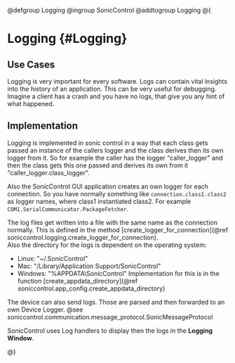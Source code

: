 @defgroup Logging
@ingroup SonicControl
@addtogroup Logging
@{

# Logging {#Logging}

## Use Cases

Logging is very important for every software. Logs can contain vital insights into the history of an application. This can be very useful for debugging. Imagine a client has a crash and you have no logs, that give you any hint of what happened.

## Implementation

Logging is implemented in sonic control in a way that each class gets passed an instance of the callers logger and the class derives then its own logger from it. So for example the caller has the logger "caller_logger" and then the class gets this one passed and derives its own from it "caller_logger.class_logger".

Also the SonicControl GUI application creates an own logger for each connection. So you have normally something like `connection.class1.class2` as logger names, where class1 instantiated class2. For example `COM1.SerialCommunicator.PackageFetcher`.

The log files get written into a file with the same name as the connection normally. This is defined in the method [create_logger_for_connection](@ref soniccontrol.logging.create_logger_for_connection).  
Also the directory for the logs is dependent on the operating system:
 - Linux: "~/.SonicControl"
 - Mac: "/Library/Application Support/SonicControl"
 - Windows: "%APPDATA\SonicControl"
Implementation for this is in the function [create_appdata_directory](@ref soniccontrol.app_config.create_appdata_directory)

The device can also send logs. Those are parsed and then forwarded to an own Device Logger.
@see soniccontrol.communication.message_protocol.SonicMessageProtocol

SonicControl uses Log handlers to display then the logs in the **Logging Window**.

@}
